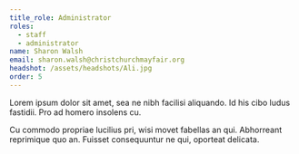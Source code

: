 ```yaml
---
title_role: Administrator
roles:
  - staff
  - administrator
name: Sharon Walsh
email: sharon.walsh@christchurchmayfair.org
headshot: /assets/headshots/Ali.jpg
order: 5
---
```

Lorem ipsum dolor sit amet, sea ne nibh facilisi aliquando. Id his cibo ludus fastidii. Pro ad homero insolens cu.

Cu commodo propriae lucilius pri, wisi movet fabellas an qui. Abhorreant reprimique quo an. Fuisset consequuntur ne qui, oporteat delicata.

